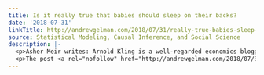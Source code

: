 ```yaml
---
title: Is it really true that babies should sleep on their backs?
date: '2018-07-31'
linkTitle: http://andrewgelman.com/2018/07/31/really-true-babies-sleep-backs/
source: Statistical Modeling, Causal Inference, and Social Science
description: |-
  <p>Asher Meir writes: Arnold Kling is a well-regarded economics blogger. Here he expresses skepticism about the strength of the evidence behind recommending that babies sleep on their backs. I recall seeing another blogger expressing the same doubt at some length, or maybe it is another post by Arnold, I can&#8217;t find it right now. Of [&#8230;]</p>
  <p>The post <a rel="nofollow" href="http://andrewgelman.com/2018/07/31/really-true-babies-sleep-backs/">Is it really true that babies should sleep
---
```

